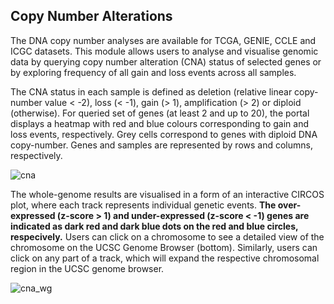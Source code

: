## Copy Number Alterations

The DNA copy number analyses are available for TCGA, GENIE, CCLE and ICGC datasets. This module allows users to analyse and visualise genomic data by querying copy number alteration (CNA) status of selected genes or by exploring frequency of all gain and loss events across all samples.

The CNA status in each sample is defined as deletion (relative linear copy-number value < -2), loss (< -1), gain (> 1), amplification (> 2) or diploid (otherwise). For queried set of genes (at least 2 and up to 20), the portal displays a heatmap with red and blue colours corresponding to gain and loss events, respectively. Grey cells correspond to genes with diploid DNA copy-number. Genes and samples are represented by rows and columns, respectively.

![cna](https://github.com/wynstep/PED_Analytics_UG/blob/master/img/cna.png)

The whole-genome results are visualised in a form of an interactive CIRCOS plot, where each track represents individual genetic events. **The over-expressed (z-score > 1) and under-expressed (z-score < -1) genes are indicated as dark red and dark blue dots on the red and blue circles, respecively.** Users can click on a chromosome to see a detailed view of the chromosome on the UCSC Genome Browser (bottom). Similarly, users can click on any part of a track, which will expand the respective chromosomal region in the UCSC genome browser.

![cna_wg](https://github.com/wynstep/PED_Analytics_UG/blob/master/img/cna_wg.svg)
